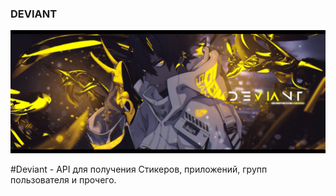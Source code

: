 ### DEVIANT 
![alt tag](Deviant.png "Баннер")


<p align="center">
  
#Deviant - API для получения Стикеров, приложений, групп пользователя и прочего.

